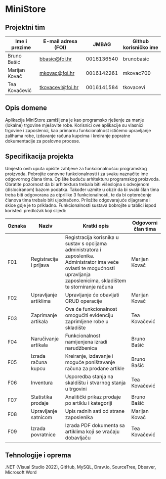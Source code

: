 
# MiniStore


## Projektni tim

Ime i prezime | E-mail adresa (FOI) | JMBAG | Github korisničko ime
------------  | ------------------- | ----- | ---------------------
Bruno Bašić| bbasic@foi.hr | 0016136540 | brunobasic
Marijan Kovač | mkovac@foi.hr | 0016142261 | mkovac700
Tea Kovačević | tkovacevi@foi.hr | 0016141584 | tkovacevi

## Opis domene
Aplikacija MiniStore zamišljena je kao programsko rješenje za manje (lokalne) trgovine mješovite robe. Korisnici ove aplikacije su vlasnici trgovine i zaposlenici, kao primarnu funkcionalnost ističemo upravljanje zalihama robe, izdavanje računa kupcima i kreiranje popratne dokumentacije za poslovne procese.
## Specifikacija projekta
Umjesto ovih uputa opišite zahtjeve za funkcionalnošću programskog proizvoda. Pobrojite osnovne funkcionalnosti i za svaku naznačite ime odgovornog člana tima. Opišite buduću arhitekturu programskog proizvoda. Obratite pozornost da bi arhitektura trebala biti višeslojna s odvojenom (dislociranom) bazom podatka. Također uzmite u obzir da bi svaki član tima treba biti odgovorana za otprilike 3 funkcionalnosti, te da bi opterećenje članova tima trebalo biti ujednačeno. Priložite odgovarajuće dijagrame i skice gdje je to prikladno. Funkcionalnosti sustava bobrojite u tablici ispod koristeći predložak koji slijedi:

Oznaka | Naziv | Kratki opis | Odgovorni član tima
------ | ----- | ----------- | -------------------
F01 | Registracija i prijava | Registracija korisnika u sustav s opcijama administratora i zaposlenika. Administrator ima veće ovlasti te mogućnosti upravljanja zaposlenicima, skladištem te storniranje računa | Marijan Kovač
F02 | Upravljanje artiklima| Upravljanje će obavljati CRUD operacije  | Marijan Kovač
F03 | Zaprimanje artikala | Ova će funkcionalnost omogućiti evidenciju zaprimljene robe u skladište| Tea Kovačević
F04 | Naručivanje artikala | Funkcionalnost namijenjena izradi narudžbenica | Bruno Bašić
F05 | Izrada računa kupcu | Kreiranje, izdavanje i moguće poništavanje računa za prodane artikle | Bruno Bašić
F06 | Inventura | Usporedba stanja na skaldištu i stvarnog stanja u trgovini | Tea Kovačević
F07 | Statistika prodaje | Analitički prikaz prodaje po artiklu i kategoriji | Bruno Bašić
F08 | Upravljanje satnicom | Upis radnih sati od strane zaposlenika  | Marijan Kovač
F09 | Izrada povratnice | Izrada PDF dokumenta sa artiklima koji se vraćaju dobavljaču  | Tea Kovačević

## Tehnologije i oprema
.NET (Visual Studio 2022), GitHub, MySQL, Draw.io, SourceTree, Dbeaver, Microsoft Word
